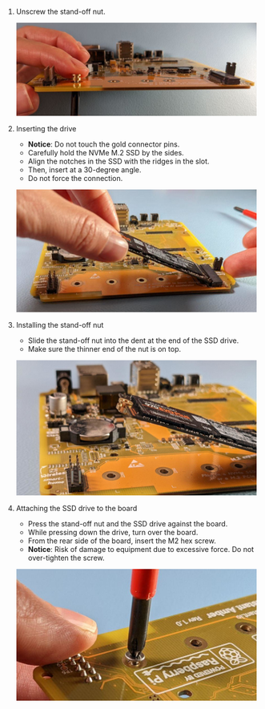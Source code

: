 <!--Installing the NVMe on Yellow with CM4-->

1. Unscrew the stand-off nut.

    ![Preparation](/static/img/yellow/step-8.png)

1. Inserting the drive
    - **Notice**: Do not touch the gold connector pins.
    - Carefully hold the NVMe M.2 SSD by the sides.
    - Align the notches in the SSD with the ridges in the slot.
    - Then, insert at a 30-degree angle.
    - Do not force the connection.

    ![Inserting the drive](/static/img/yellow/step-9.png)

1. Installing the stand-off nut
    - Slide the stand-off nut into the dent at the end of the SSD drive.
    - Make sure the thinner end of the nut is on top.

    ![Installing the stand-off nut](/static/img/yellow/step-10.png)

1. Attaching the SSD drive to the board
    - Press the stand-off nut and the SSD drive against the board.
    - While pressing down the drive, turn over the board.
    - From the rear side of the board, insert the M2 hex screw.
    - **Notice**: Risk of damage to equipment due to excessive force. Do not over-tighten the screw.

    ![Attaching the SSD drive to the board](/static/img/yellow/step-12.png)

